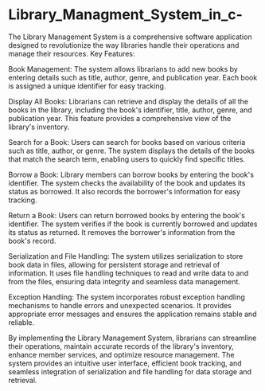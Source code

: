 # Library_Managment_System_in_c-
The Library Management System is a comprehensive software application designed to revolutionize the way libraries handle their operations and manage their resources. 
Key Features:

Book Management: The system allows librarians to add new books by entering details such as title, author, genre, and publication year. Each book is assigned a unique identifier for easy tracking.

Display All Books: Librarians can retrieve and display the details of all the books in the library, including the book's identifier, title, author, genre, and publication year. This feature provides a comprehensive view of the library's inventory.

Search for a Book: Users can search for books based on various criteria such as title, author, or genre. The system displays the details of the books that match the search term, enabling users to quickly find specific titles.

Borrow a Book: Library members can borrow books by entering the book's identifier. The system checks the availability of the book and updates its status as borrowed. It also records the borrower's information for easy tracking.

Return a Book: Users can return borrowed books by entering the book's identifier. The system verifies if the book is currently borrowed and updates its status as returned. It removes the borrower's information from the book's record.

Serialization and File Handling: The system utilizes serialization to store book data in files, allowing for persistent storage and retrieval of information. It uses file handling techniques to read and write data to and from the files, ensuring data integrity and seamless data management.

Exception Handling: The system incorporates robust exception handling mechanisms to handle errors and unexpected scenarios. It provides appropriate error messages and ensures the application remains stable and reliable.

By implementing the Library Management System, librarians can streamline their operations, maintain accurate records of the library's inventory, enhance member services, and optimize resource management. The system provides an intuitive user interface, efficient book tracking, and seamless integration of serialization and file handling for data storage and retrieval.
